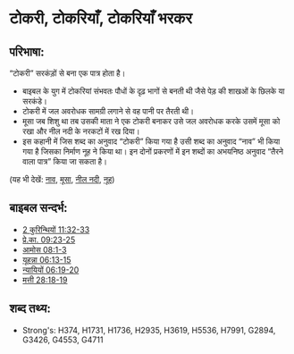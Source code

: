 # टोकरी, टोकरियाँ, टोकरियाँ भरकर #

## परिभाषा: ##

“टोकरी” सरकंड़ों से बना एक पात्र होता है।

* बाइबल के युग में टोकरियां संभवतः पौधों के दृढ़ भागों से बनती थी जैसे पेड़ की शाखओं के छिलके या सरकंडे।
* टोकरी में जल अवरोधक सामग्री लगाने से वह पानी पर तैरती थी।
* मूसा जब शिशु था तब उसकी माता ने एक टोकरी बनाकर उसे जल अवरोधक करके उसमें मूसा को रखा और नील नदी के नरकटों में रख दिया।
* इस कहानी में जिस शब्द का अनुवाद “टोकरी” किया गया है उसी शब्द का अनुवाद “नाव” भी किया गया है जिसका निर्माण नूह ने किया था। इन दोनों प्रकरणों में इन शब्दों का अभयनिष्ठ अनुवाद “तैरने वाला पात्र” किया जा सकता है।

(यह भी देखें: [नाव](../kt/ark.md), [मूसा](../names/moses.md), [नील नदी](../names/nileriver.md), [नूह](../names/noah.md))

## बाइबल सन्दर्भ: ##

* [2 कुरिन्थियों 11:32-33](rc://en/tn/help/2co/11/32)
* [प्रे.का. 09:23-25](rc://en/tn/help/act/09/23)
* [आमोस 08:1-3](rc://en/tn/help/amo/08/01)
* [यूहन्ना 06:13-15](rc://en/tn/help/jhn/06/13)
* [न्यायियों 06:19-20](rc://en/tn/help/jdg/06/19)
* [मत्ती 28:18-19](rc://en/tn/help/mat/14/19)

## शब्द तथ्य: ##

* Strong's: H374, H1731, H1736, H2935, H3619, H5536, H7991, G2894, G3426, G4553, G4711

